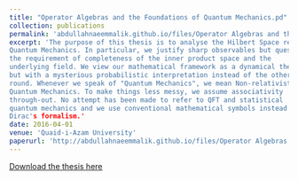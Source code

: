 ```yaml
---
title: "Operator Algebras and the Foundations of Quantum Mechanics.pd"
collection: publications
permalink: 'abdullahnaeemmalik.github.io/files/Operator Algebras and the Foundations of Quantum Mechanics.pdf'
excerpt: 'The purpose of this thesis is to analyse the Hilbert Space requirement for
Quantum Mechanics. In particular, we justify sharp observables but question
the requirement of completeness of the inner product space and the
underlying field. We view our mathematical framework as a dynamical theory
but with a mysterious probabilistic interpretation instead of the otherway
round. Whenever we speak of "Quantum Mechanics", we mean Non-relativistic
Quantum Mechanics. To make things less messy, we assume associativity
through-out. No attempt has been made to refer to QFT and statistical
quantum mechanics and we use conventional mathematical symbols instead of
Dirac's formalism.'
date: 2016-04-01
venue: 'Quaid-i-Azam University'
paperurl: 'http://abdullahnaeemmalik.github.io/files/Operator Algebras and the Foundations of Quantum Mechanics.pdf'
---
```


[Download the thesis here](http://abdullahnaeemmalik.github.io/files/Engineering%20the%20Deutsch-Jozsa%20Algorithm.pdf)
